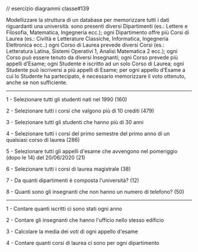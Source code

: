 // esercizio diagrammi classe#139

Modellizzare la struttura di un database per memorizzare tutti i dati riguardanti una università:
sono presenti diversi Dipartimenti (es.: Lettere e Filosofia, Matematica, Ingegneria ecc.);
ogni Dipartimento offre più Corsi di Laurea (es.: Civiltà e Letterature Classiche, Informatica, Ingegneria Elettronica ecc..)
ogni Corso di Laurea prevede diversi Corsi (es.: Letteratura Latina, Sistemi Operativi 1, Analisi Matematica 2 ecc.);
ogni Corso può essere tenuto da diversi Insegnanti;
ogni Corso prevede più appelli d’Esame;
ogni Studente è iscritto ad un solo Corso di Laurea;
ogni Studente può iscriversi a più appelli di Esame;
per ogni appello d’Esame a cui lo Studente ha partecipato, è necessario memorizzare il voto ottenuto, anche se non sufficiente.

------------

1 - Selezionare tutti gli studenti nati nel 1990 (160)

2 - Selezionare tutti i corsi che valgono più di 10 crediti (479)

3 - Selezionare tutti gli studenti che hanno più di 30 anni

4 - Selezionare tutti i corsi del primo semestre del primo anno di un qualsiasi corso di laurea (286)

5 - Selezionare tutti gli appelli d'esame che avvengono nel pomeriggio (dopo le 14) del
20/06/2020 (21)

6 - Selezionare tutti i corsi di laurea magistrale (38)

7 - Da quanti dipartimenti è composta l'università? (12)

8 - Quanti sono gli insegnanti che non hanno un numero di telefono? (50)

-----------------

1 - Contare quanti iscritti ci sono stati ogni anno

2 - Contare gli insegnanti che hanno l'ufficio nello stesso edificio

3 - Calcolare la media dei voti di ogni appello d'esame

4 - Contare quanti corsi di laurea ci sono per ogni dipartimento
